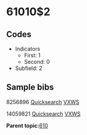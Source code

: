 # 61010$2

## Codes

-   Indicators
    -   First: 1
    -   Second: 0
-   Subfield: 2

## Sample bibs

8256896 [Quicksearch](https://search.library.yale.edu/catalog/8256896) [VXWS](http://prodorbis.library.yale.edu:7014/vxws/GetHoldingsService?bibId=8256896)

14059821 [Quicksearch](https://search.library.yale.edu/catalog/14059821) [VXWS](http://prodorbis.library.yale.edu:7014/vxws/GetHoldingsService?bibId=14059821)

**Parent topic:**[610](../../tags/610/610.md)

